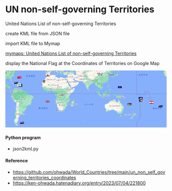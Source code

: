 UN non-self-governing Territories
===============

United Nations List of non-self-governing Territories

create KML file from JSON file

import KML file to Mymap

[mymaps: United Nations List of non-self-governing Territories
](https://www.google.com/maps/d/viewer?mid=1toiw4HBmqmD0F_EJeAEqAuV22WGVzbc&ll=-6.194753590555301%2C-110.27499999999998&z=2)

display the National Flag at the Coordinates of Territories on Google Map

![un non-self-governing territories](https://github.com/ohwada/World_Countries/blob/main/national_flags_gmap/un_non_self_governing_territories/scrrenshots/un_non_self_governing_territories.png)

#### Python program
- json2kml.py

#### Reference
- https://github.com/ohwada/World_Countries/tree/main/un_non_self_governing_territories_coordinates
- https://ken-ohwada.hatenadiary.org/entry/2023/07/04/221800
